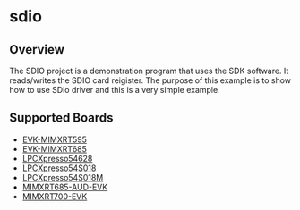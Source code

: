 # sdio

## Overview

The SDIO project is a demonstration program that uses the SDK software. It
reads/writes the SDIO card reigister. The purpose of this example is to show how
to use SDio driver and this is a very simple example.

## Supported Boards
- [EVK-MIMXRT595](../../_boards/evkmimxrt595/sdmmc_examples/sdio/example_board_readme.md)
- [EVK-MIMXRT685](../../_boards/evkmimxrt685/sdmmc_examples/sdio/example_board_readme.md)
- [LPCXpresso54628](../../_boards/lpcxpresso54628/sdmmc_examples/sdio/example_board_readme.md)
- [LPCXpresso54S018](../../_boards/lpcxpresso54s018/sdmmc_examples/sdio/example_board_readme.md)
- [LPCXpresso54S018M](../../_boards/lpcxpresso54s018m/sdmmc_examples/sdio/example_board_readme.md)
- [MIMXRT685-AUD-EVK](../../_boards/mimxrt685audevk/sdmmc_examples/sdio/example_board_readme.md)
- [MIMXRT700-EVK](../../_boards/mimxrt700evk/sdmmc_examples/sdio/example_board_readme.md)
